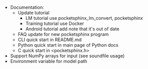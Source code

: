 - Documentation:
  - Update tutorial
    - LM tutorial use pocketsphinx_lm_convert, pocketsphinx
    - Training tutorial use Docker
    - Android tutorial add note that it's out of date
  - FAQ update for new pocketsphinx program
  - CLI quick start in README.md
  - Python quick start in main page of Python docs
  - C quick start in <pocketsphinx.h>
- Support NumPy arrays for input (see soundfile usage)
- Environment variable for model path

